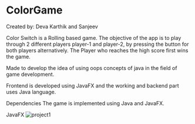 # ColorGame
Created by: Deva Karthik and Sanjeev

Color Switch is a Rolling based game. The objective of the app is to play through 2 different players player-1 and player-2, by pressing the button for both players alternatively.
The Player who reaches the high score first wins the game.

Made to develop the idea of using oops concepts of java in the field of game development. 

Frontend is developed using JavaFX and the working and backend part uses Java language.
 
Dependencies
The game is implemented using Java and JavaFX.

JavaFX
![project1](https://user-images.githubusercontent.com/58219714/147403483-6578f433-27ca-48a1-81a8-50d687292a37.png)

